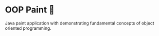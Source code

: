 # OOP Paint :art:

Java paint application with demonstrating fundamental concepts of object oriented programming.
